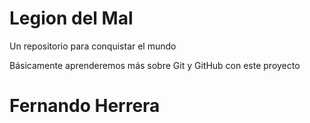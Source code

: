 # Legion del Mal
Un repositorio para conquistar el mundo

Básicamente aprenderemos más sobre Git y GitHub con este proyecto


# Fernando Herrera



